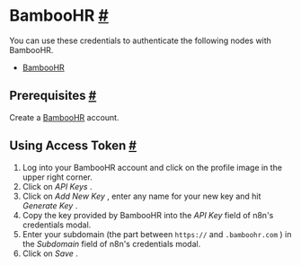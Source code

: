 


 BambooHR
 [#](#bamboohr "Permanent link")
===========================================



 You can use these credentials to authenticate the following nodes with BambooHR.
 


* [BambooHR](/integrations/builtin/app-nodes/n8n-nodes-base.bamboohr/)



 Prerequisites
 [#](#prerequisites "Permanent link")
-----------------------------------------------------



 Create a
 [BambooHR](https://www.bamboohr.com/) 
 account.
 



 Using Access Token
 [#](#using-access-token "Permanent link")
---------------------------------------------------------------


1. Log into your BambooHR account and click on the profile image in the upper right corner.
2. Click on
 *API Keys* 
 .
3. Click on
 *Add New Key* 
 , enter any name for your new key and hit
 *Generate Key* 
 .
4. Copy the key provided by BambooHR into the
 *API Key* 
 field of n8n's credentials modal.
5. Enter your subdomain (the part between
 `https://` 
 and
 `.bamboohr.com` 
 ) in the
 *Subdomain* 
 field of n8n's credentials modal.
6. Click on
 *Save* 
 .




